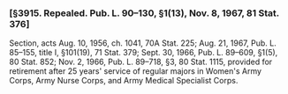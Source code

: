 ### [§3915. Repealed. Pub. L. 90–130, §1(13), Nov. 8, 1967, 81 Stat. 376] ###

Section, acts Aug. 10, 1956, ch. 1041, 70A Stat. 225; Aug. 21, 1967, Pub. L. 85–155, title I, §101(19), 71 Stat. 379; Sept. 30, 1966, Pub. L. 89–609, §1(5), 80 Stat. 852; Nov. 2, 1966, Pub. L. 89–718, §3, 80 Stat. 1115, provided for retirement after 25 years' service of regular majors in Women's Army Corps, Army Nurse Corps, and Army Medical Specialist Corps.